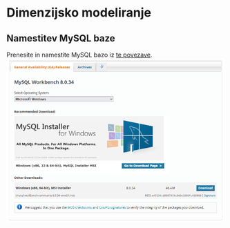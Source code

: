 # Dimenzijsko modeliranje
## Namestitev MySQL baze
Prenesite in namestite MySQL bazo iz [te povezave](https://dev.mysql.com/downloads/workbench).
![Namestitev MySQL](../static/mysql-installer.png)
